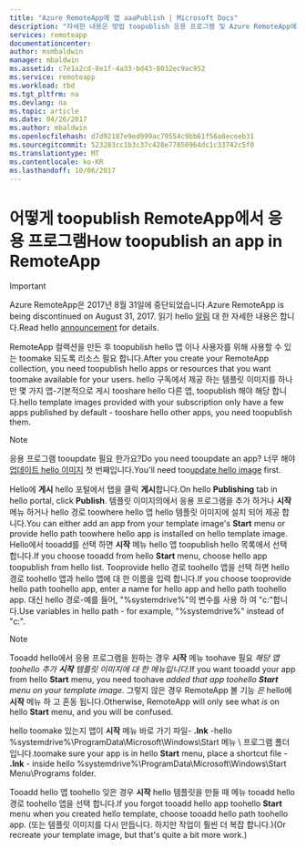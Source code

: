 ```yaml
---
title: "Azure RemoteApp에 앱 aaaPublish | Microsoft Docs"
description: "자세한 내용은 방법 toopublish 응용 프로그램 및 Azure RemoteApp에서 리소스입니다."
services: remoteapp
documentationcenter: 
author: msmbaldwin
manager: mbaldwin
ms.assetid: c7e1a2cd-8e1f-4a33-bd43-8032ec9ac952
ms.service: remoteapp
ms.workload: tbd
ms.tgt_pltfrm: na
ms.devlang: na
ms.topic: article
ms.date: 04/26/2017
ms.author: mbaldwin
ms.openlocfilehash: d7d92187e9ed999ac79554c9bb61f56a8eceeb31
ms.sourcegitcommit: 523283cc1b3c37c428e77850964dc1c33742c5f0
ms.translationtype: MT
ms.contentlocale: ko-KR
ms.lasthandoff: 10/06/2017
---
```

# <a name="how-toopublish-an-app-in-remoteapp"></a><span data-ttu-id="dcdd0-103">어떻게 toopublish RemoteApp에서 응용 프로그램</span><span class="sxs-lookup"><span data-stu-id="dcdd0-103">How toopublish an app in RemoteApp</span></span>
> [!IMPORTANT]
> <span data-ttu-id="dcdd0-104">Azure RemoteApp은 2017년 8월 31일에 중단되었습니다.</span><span class="sxs-lookup"><span data-stu-id="dcdd0-104">Azure RemoteApp is being discontinued on August 31, 2017.</span></span> <span data-ttu-id="dcdd0-105">읽기 hello [알림](https://go.microsoft.com/fwlink/?linkid=821148) 대 한 자세한 내용은 합니다.</span><span class="sxs-lookup"><span data-stu-id="dcdd0-105">Read hello [announcement](https://go.microsoft.com/fwlink/?linkid=821148) for details.</span></span>
> 
> 

<span data-ttu-id="dcdd0-106">RemoteApp 컬렉션을 만든 후 toopublish hello 앱 이나 사용자를 위해 사용할 수 있는 toomake 되도록 리소스 필요 합니다.</span><span class="sxs-lookup"><span data-stu-id="dcdd0-106">After you create your RemoteApp collection, you need toopublish hello apps or resources that you want toomake available for your users.</span></span> <span data-ttu-id="dcdd0-107">hello 구독에서 제공 하는 템플릿 이미지를 하나만 몇 가지 앱-기본적으로 게시 tooshare hello 다른 앱, toopublish 해야 해당 합니다.</span><span class="sxs-lookup"><span data-stu-id="dcdd0-107">hello template images provided with your subscription only have a few apps published by default - tooshare hello other apps, you need toopublish them.</span></span>

> [!NOTE]
> <span data-ttu-id="dcdd0-108">응용 프로그램 tooupdate 필요 한가요?</span><span class="sxs-lookup"><span data-stu-id="dcdd0-108">Do you need tooupdate an app?</span></span> <span data-ttu-id="dcdd0-109">너무 해야[업데이트 hello 이미지](remoteapp-update.md) 첫 번째입니다.</span><span class="sxs-lookup"><span data-stu-id="dcdd0-109">You'll need too[update hello image](remoteapp-update.md) first.</span></span>
> 
> 

<span data-ttu-id="dcdd0-110">Hello에 **게시** hello 포털에서 탭을 클릭 **게시**합니다.</span><span class="sxs-lookup"><span data-stu-id="dcdd0-110">On hello **Publishing** tab in hello portal, click **Publish**.</span></span> <span data-ttu-id="dcdd0-111">템플릿 이미지의에서 응용 프로그램을 추가 하거나 **시작** 메뉴 하거나 hello 경로 toowhere hello 앱 hello 템플릿 이미지에 설치 되어 제공 합니다.</span><span class="sxs-lookup"><span data-stu-id="dcdd0-111">You can either add an app from your template image's **Start** menu or provide hello path toowhere hello app is installed on hello template image.</span></span> <span data-ttu-id="dcdd0-112">Hello에서 tooadd를 선택 하면 **시작** 메뉴 hello 앱 toopublish hello 목록에서 선택 합니다.</span><span class="sxs-lookup"><span data-stu-id="dcdd0-112">If you choose tooadd from hello **Start** menu, choose hello app toopublish from hello list.</span></span> <span data-ttu-id="dcdd0-113">Tooprovide hello 경로 toohello 앱을 선택 하면 hello 경로 toohello 앱과 hello 앱에 대 한 이름을 입력 합니다.</span><span class="sxs-lookup"><span data-stu-id="dcdd0-113">If you choose tooprovide hello path toohello app, enter a name for hello app and hello path toohello app.</span></span> <span data-ttu-id="dcdd0-114">대신 hello 경로-예를 들어, "%systemdrive%"의 변수를 사용 하 여 "c:\"합니다.</span><span class="sxs-lookup"><span data-stu-id="dcdd0-114">Use variables in hello path - for example, "%systemdrive%" instead of "c:\".</span></span>

> [!NOTE]
> <span data-ttu-id="dcdd0-115">Tooadd hello에서 응용 프로그램을 원하는 경우 **시작** 메뉴 toohave 필요 *해당 앱 toohello 추가 **시작** 템플릿 이미지에 대 한 메뉴입니다.*</span><span class="sxs-lookup"><span data-stu-id="dcdd0-115">If you want tooadd your app from hello **Start** menu, you need toohave *added that app toohello **Start** menu on your template image.*</span></span> <span data-ttu-id="dcdd0-116">그렇지 않은 경우 RemoteApp 볼 기능 *은* hello에 **시작** 메뉴 하 고 혼동 됩니다.</span><span class="sxs-lookup"><span data-stu-id="dcdd0-116">Otherwise, RemoteApp will only see what *is* on hello **Start** menu, and you will be confused.</span></span> 
> 
> <span data-ttu-id="dcdd0-117">hello toomake 있는지 앱이 **시작** 메뉴 바로 가기 파일- **.lnk** -hello %systemdrive%\ProgramData\Microsoft\Windows\Start 메뉴 \ 프로그램 폴더입니다.</span><span class="sxs-lookup"><span data-stu-id="dcdd0-117">toomake sure your app is in hello **Start** menu, place a shortcut file - **.lnk** - inside hello %systemdrive%\ProgramData\Microsoft\Windows\Start Menu\Programs folder.</span></span>
> 
> <span data-ttu-id="dcdd0-118">Tooadd hello 앱 toohello 잊은 경우 **시작** hello 템플릿을 만들 때 메뉴 tooadd hello 경로 toohello 앱을 선택 합니다.</span><span class="sxs-lookup"><span data-stu-id="dcdd0-118">If you forgot tooadd hello app toohello **Start** menu when you created hello template, choose tooadd hello path toohello app.</span></span> <span data-ttu-id="dcdd0-119">(또는 템플릿 이미지를 다시 만듭니다. 하지만 작업이 훨씬 더 복잡 합니다.)</span><span class="sxs-lookup"><span data-stu-id="dcdd0-119">(Or recreate your template image, but that's quite a bit more work.)</span></span>
> 
> 

